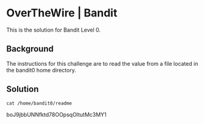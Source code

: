# OverTheWire | Bandit

This is the solution for Bandit Level 0.

## Background

The instructions for this challenge are to read the value from a file located in the bandit0 home directory.

## Solution

`cat /home/bandit0/readme`

boJ9jbbUNNfktd78OOpsqOltutMc3MY1
